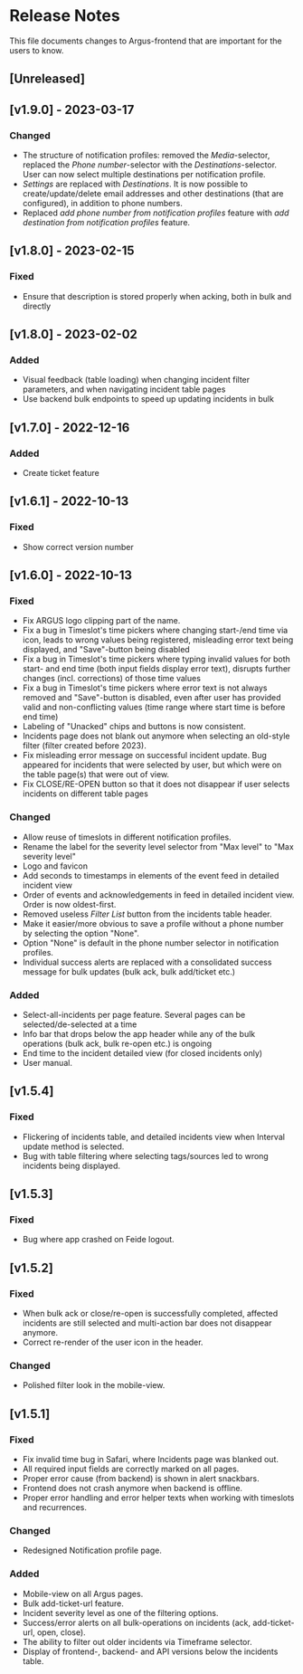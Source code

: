 # Release Notes

This file documents changes to Argus-frontend that are important for the users to know.

## [Unreleased]

## [v1.9.0] - 2023-03-17

### Changed

- The structure of notification profiles: removed the _Media_-selector, replaced the _Phone number_-selector with the _Destinations_-selector. User can now select multiple destinations per notification profile.
- _Settings_ are replaced with _Destinations_. It is now possible to create/update/delete email addresses and other destinations (that are configured), in addition to phone numbers.
- Replaced _add phone number from notification profiles_ feature  with _add destination from notification profiles_ feature.

## [v1.8.0] - 2023-02-15

### Fixed

- Ensure that description is stored properly when acking, both in bulk and directly

## [v1.8.0] - 2023-02-02

### Added

- Visual feedback (table loading) when changing incident filter parameters, and when navigating incident table pages
- Use backend bulk endpoints to speed up updating incidents in bulk

## [v1.7.0] - 2022-12-16

### Added
- Create ticket feature


## [v1.6.1] - 2022-10-13

### Fixed

- Show correct version number

## [v1.6.0] - 2022-10-13

### Fixed

- Fix ARGUS logo clipping part of the name.
- Fix a bug in Timeslot's time pickers where changing start-/end time via icon, leads to wrong values being registered, misleading error text being displayed, and "Save"-button being disabled
- Fix a bug in Timeslot's time pickers where typing invalid values for both start- and end time (both input fields display error text), disrupts further changes (incl. corrections) of those time values
- Fix a bug in Timeslot's time pickers where error text is not always removed and "Save"-button is disabled, even after user has provided valid and non-conflicting values (time range where start time is before end time)
- Labeling of "Unacked" chips and buttons is now consistent.
- Incidents page does not blank out anymore when selecting an old-style filter (filter created before 2023).
- Fix misleading error message on successful incident update. Bug appeared for incidents that were selected by user, but which were on the table page(s) that were out of view.
- Fix CLOSE/RE-OPEN button so that it does not disappear if user selects incidents on different table pages

### Changed

- Allow reuse of timeslots in different notification profiles.
- Rename the label for the severity level selector from "Max level" to "Max severity level"
- Logo and favicon
- Add seconds to timestamps in elements of the event feed in detailed incident view
- Order of events and acknowledgements in feed in detailed incident view. Order is now oldest-first.
- Removed useless _Filter List_ button from the incidents table header.
- Make it easier/more obvious to save a profile without a phone number by selecting the option "None".
- Option "None" is default in the phone number selector in notification profiles.
- Individual success alerts are replaced with a consolidated success message for bulk updates (bulk ack, bulk add/ticket etc.)

### Added

- Select-all-incidents per page feature. Several pages can be selected/de-selected at a time
- Info bar that drops below the app header while any of the bulk operations (bulk ack, bulk re-open etc.) is ongoing
- End time to the incident detailed view (for closed incidents only)
- User manual.

## [v1.5.4]

### Fixed

- Flickering of incidents table, and detailed incidents view when Interval update method is selected.
- Bug with table filtering where selecting tags/sources led to wrong incidents being displayed.

## [v1.5.3]

### Fixed

- Bug where app crashed on Feide logout.

## [v1.5.2]

### Fixed

- When bulk ack or close/re-open is successfully completed, affected incidents are still selected and multi-action bar does not disappear anymore.
- Correct re-render of the user icon in the header.

### Changed

- Polished filter look in the mobile-view.

## [v1.5.1]

### Fixed

- Fix invalid time bug in Safari, where Incidents page was blanked out.
- All required input fields are correctly marked on all pages.
- Proper error cause (from backend) is shown in alert snackbars.
- Frontend does not crash anymore when backend is offline.
- Proper error handling and error helper texts when working with timeslots and recurrences.

### Changed

- Redesigned Notification profile page.

### Added

- Mobile-view on all Argus pages.
- Bulk add-ticket-url feature.
- Incident severity level as one of the filtering options.
- Success/error alerts on all bulk-operations on incidents (ack, add-ticket-url, open, close).
- The ability to filter out older incidents via Timeframe selector.
- Display of frontend-, backend- and API versions below the incidents table.

